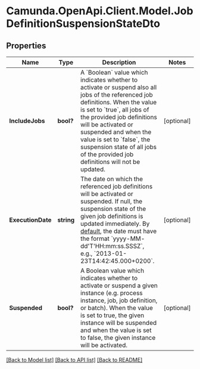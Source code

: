 # Camunda.OpenApi.Client.Model.JobDefinitionSuspensionStateDto

## Properties

Name | Type | Description | Notes
------------ | ------------- | ------------- | -------------
**IncludeJobs** | **bool?** | A &#x60;Boolean&#x60; value which indicates whether to activate or suspend also all jobs of the referenced job definitions. When the value is set to &#x60;true&#x60;, all jobs of the provided job definitions will be activated or suspended and when the value is set to &#x60;false&#x60;, the suspension state of all jobs of the provided job definitions will not be updated. | [optional] 
**ExecutionDate** | **string** | The date on which the referenced job definitions will be activated or suspended. If null, the suspension state of the given job definitions is updated immediately. By [default](https://docs.camunda.org/manual/7.17/reference/rest/overview/date-format/), the date must have the format &#x60;yyyy-MM- dd&#39;T&#39;HH:mm:ss.SSSZ&#x60;, e.g., &#x60;2013-01-23T14:42:45.000+0200&#x60;. | [optional] 
**Suspended** | **bool?** | A Boolean value which indicates whether to activate or suspend a given instance  (e.g. process instance, job, job definition, or batch). When the value is set to true,  the given instance will be suspended and when the value is set to false,  the given instance will be activated. | [optional] 

[[Back to Model list]](../README.md#documentation-for-models) [[Back to API list]](../README.md#documentation-for-api-endpoints) [[Back to README]](../README.md)

